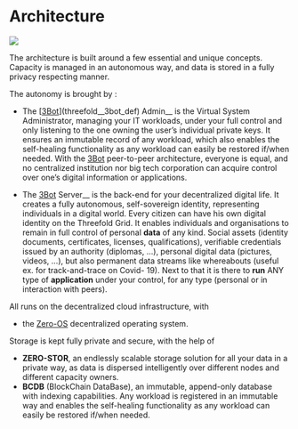 # Architecture

![](tftech__architecture_overview_magic.png  )


The architecture is built around a few essential and unique concepts. Capacity is managed in an autonomous way, and data is stored in a fully privacy respecting manner. 

The autonomy is brought by : 
- The [[3Bot](threefold__3bot_def)](threefold__3bot_def) Admin__ is the Virtual System Administrator, managing your IT workloads, under your full control and only listening to the one owning the user’s individual private keys. It ensures an immutable record of any workload, which also enables the self-healing functionality as any workload can easily be restored if/when needed. With the [3Bot](threefold__3bot_def) peer-to-peer architecture, everyone is equal, and no centralized institution nor big tech corporation can acquire control over one’s digital information or applications.

- The [3Bot](threefold__3bot_def) Server__ is the back-end for your decentralized digital life. It creates a fully autonomous, self-sovereign identity, representing individuals in a digital world. 
Every citizen can have his own digital identity on the Threefold Grid. 
It enables individuals and organisations to remain in full control of personal __data__ of any kind. Social assets (identity documents, certificates, licenses, qualifications), verifiable credentials issued by an authority (diplomas, ...), personal digital data (pictures, videos, ...), but also permanent data streams like whereabouts (useful ex. for track-and-trace on Covid- 19). 
Next to that it is there to __run__ ANY type of __application__ under your control, for any type (personal or in interaction with peers). 

All runs on the decentralized cloud infrastructure, with 
- the [Zero-OS](threefold__zos) decentralized operating system. 

Storage is kept fully private and secure, with the help of 
- __ZERO-STOR__, an endlessly scalable storage solution for all your data in a private way, as data is dispersed intelligently over different nodes and different capacity owners. 
- __BCDB__ (BlockChain DataBase), an immutable, append-only database with indexing capabilities. Any workload is registered in an immutable way and enables the self-healing functionality as any workload can easily be restored if/when needed.